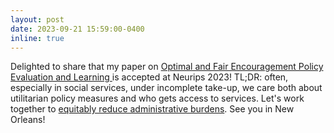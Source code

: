 ```yaml
---
layout: post
date: 2023-09-21 15:59:00-0400
inline: true
---
```


Delighted to share that my paper on [Optimal and Fair Encouragement Policy Evaluation and Learning
](https://arxiv.org/pdf/2309.07176.pdf) is accepted at Neurips 2023! TL;DR: often, especially in social services, under incomplete take-up, we care both about utilitarian policy measures and who gets access to services. Let's work together to [equitably reduce administrative burdens](https://www.whitehouse.gov/omb/information-regulatory-affairs/burden-reduction-initiative/). See you in New Orleans! 